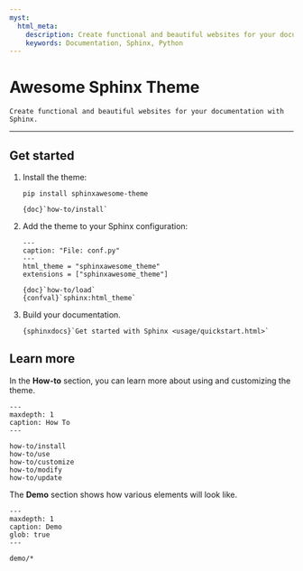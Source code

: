 ```yaml
---
myst:
  html_meta:
    description: Create functional and beautiful websites for your documentation with Sphinx and the Awesome Sphinx Theme.
    keywords: Documentation, Sphinx, Python
---
```


<!-- vale Google.Headings = NO -->

# Awesome Sphinx Theme

<!-- vale Google.Headings = YES -->

```{rst-class} lead
Create functional and beautiful websites for your documentation with Sphinx.
```

---

## Get started

1. Install the theme:

   ```terminal
   pip install sphinxawesome-theme
   ```

   ```{seealso}
   {doc}`how-to/install`
   ```

1. Add the theme to your Sphinx configuration:

   ```{code-block} python
   ---
   caption: "File: conf.py"
   ---
   html_theme = "sphinxawesome_theme"
   extensions = ["sphinxawesome_theme"]
   ```

   ```{seealso}
   {doc}`how-to/load`
   {confval}`sphinx:html_theme`
   ```

1. Build your documentation.

   ```{seealso}
   {sphinxdocs}`Get started with Sphinx <usage/quickstart.html>`
   ```

## Learn more

In the **How-to** section, you can learn more about using and customizing the theme.

```{toctree}
---
maxdepth: 1
caption: How To
---

how-to/install
how-to/use
how-to/customize
how-to/modify
how-to/update
```

The **Demo** section shows how various elements will look like.

```{toctree}
---
maxdepth: 1
caption: Demo
glob: true
---

demo/*
```
